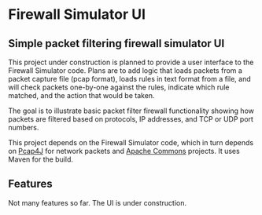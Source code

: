# Firewall Simulator UI

## Simple packet filtering firewall simulator UI

This project under construction is planned to provide a user interface to the Firewall Simulator code. Plans are to add logic that loads packets from a packet capture file (pcap format), loads rules in text format from a file, and will check packets one-by-one against the rules, indicate which rule matched, and the action that would be taken.

The goal is to illustrate basic packet filter firewall functionality showing how packets are filtered based on protocols, IP addresses, and TCP or UDP port numbers.

This project depends on the Firewall Simulator code, which in turn depends on [Pcap4J](https://www.pcap4j.org/) for network packets and [Apache Commons](https://commons.apache.org/) projects. It uses Maven for the build.

## Features

Not many features so far. The UI is under construction.
